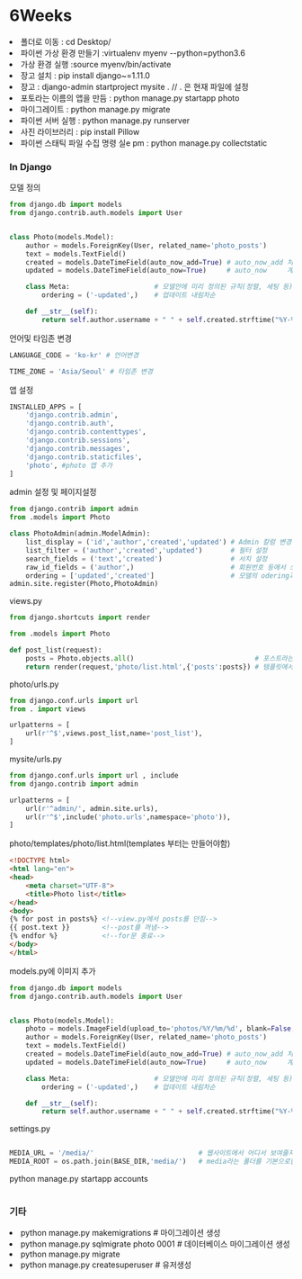 
# 6Weeks

<li> 폴더로 이동 : cd Desktop/<name>
<li> 파이썬 가상 환경 만들기 :virtualenv myenv --python=python3.6 
<li> 가상 환경 실행 :source myenv/bin/activate
<li> 장고 설치 : pip install django~=1.11.0
<li> 장고 : django-admin startproject mysite . // . 은 현재 파일에 설정
<li> 포토라는 이름의 앱을 만듬 : python manage.py startapp photo
<li> 마이그레이트 : python manage.py migrate
<li> 파이썬 서버 실행 : python manage.py runserver
<li> 사진 라이브러리 : pip install Pillow
<li> 파이썬 스태틱 파일 수집 명령 실e pm : python manage.py collectstatic

### In Django

모델 정의

```python
from django.db import models
from django.contrib.auth.models import User


class Photo(models.Model):
    author = models.ForeignKey(User, related_name='photo_posts')
    text = models.TextField()
    created = models.DateTimeField(auto_now_add=True) # auto_now_add 처음에만 업데이트
    updated = models.DateTimeField(auto_now=True)     # auto_now     계속 자동 업데이트

    class Meta:                     # 모델안에 미리 정의된 규칙(정렬, 세팅 등)
        ordering = ('-updated',)    # 업데이트 내림차순

    def __str__(self):
        return self.author.username + " " + self.created.strftime("%Y-%m-%d %H:%i:%s")
```

언어및 타임존 변경

```python
LANGUAGE_CODE = 'ko-kr' # 언어변경

TIME_ZONE = 'Asia/Seoul' # 타임존 변경
```

앱 설정

```python
INSTALLED_APPS = [
    'django.contrib.admin',
    'django.contrib.auth',
    'django.contrib.contenttypes',
    'django.contrib.sessions',
    'django.contrib.messages',
    'django.contrib.staticfiles',
    'photo', #photo 앱 추가
]
```

admin 설정 및 페이지설정

```python
from django.contrib import admin
from .models import Photo

class PhotoAdmin(admin.ModelAdmin):
    list_display = ('id','author','created','updated') # Admin 칼럼 변경
    list_filter = ('author','created','updated')       # 필터 설정
    search_fields = ('text','created')                 # 서치 설정
    raw_id_fields = ('author',)                        # 회원번호 등에서 쓰듯, 검색 가능,은 필수
    ordering = ['updated','created']                   # 모델의 odering과 다름, admin페이지의 오더링순
admin.site.register(Photo,PhotoAdmin)
```

views.py 

```python
from django.shortcuts import render

from .models import Photo

def post_list(request):
    posts = Photo.objects.all()                              # 포스트라는 변수에 모든것을 불러옮.
    return render(request,'photo/list.html',{'posts':posts}) # 템플릿에서 'posts' 라는 변수를 사용함, posts는 이클래스의 값 

```

photo/urls.py

```python
from django.conf.urls import url
from . import views

urlpatterns = [
    url(r'^$',views.post_list,name='post_list'),
]
```

mysite/urls.py

```python
from django.conf.urls import url , include
from django.contrib import admin

urlpatterns = [
    url(r'^admin/', admin.site.urls),
    url(r'^$',include('photo.urls',namespace='photo')),
]

```

photo/templates/photo/list.html(templates 부터는 만들어야함)

```html
<!DOCTYPE html>
<html lang="en">
<head>
    <meta charset="UTF-8">
    <title>Photo list</title>
</head>
<body>
{% for post in posts%} <!--view.py에서 posts를 던짐-->
{{ post.text }}        <!--post를 꺼냄-->
{% endfor %}           <!--for문 종료-->
</body>
</html>
```

models.py에 이미지 추가

```python
from django.db import models
from django.contrib.auth.models import User


class Photo(models.Model):
    photo = models.ImageField(upload_to='photos/%Y/%m/%d', blank=False, default='NoImage.jpg') # 이미지 추가
    author = models.ForeignKey(User, related_name='photo_posts')
    text = models.TextField()
    created = models.DateTimeField(auto_now_add=True) # auto_now_add 처음에만 업데이트
    updated = models.DateTimeField(auto_now=True)     # auto_now     계속 자동 업데이트

    class Meta:                     # 모델안에 미리 정의된 규칙(정렬, 세팅 등)
        ordering = ('-updated',)    # 업데이트 내림차순

    def __str__(self):
        return self.author.username + " " + self.created.strftime("%Y-%m-%d %H:%i:%s")
```

settings.py

```python

MEDIA_URL = '/media/'                          # 웹사이트에서 어디서 보여줄지
MEDIA_ROOT = os.path.join(BASE_DIR,'media/')   # media라는 폴더를 기본으로함

```

python manage.py startapp accounts
```python
```
### 기타

<li> python manage.py makemigrations   # 마이그레이션 생성
<li> python manage.py sqlmigrate photo 0001 #  데이터베이스 마이그레이션 생성
<li> python manage.py migrate
<li> python manage.py createsuperuser # 유저생성
